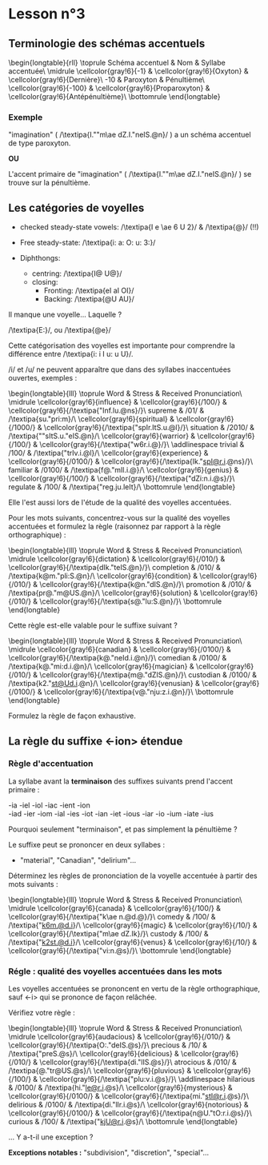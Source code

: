 # Lesson n°3



## Terminologie des schémas accentuels


\begin{longtable}{rll}
\toprule
Schéma accentuel & Nom & Syllabe accentuée\\
\midrule
\cellcolor{gray!6}{-1} & \cellcolor{gray!6}{Oxyton} & \cellcolor{gray!6}{Dernière}\\
-10 & Paroxyton & Pénultième\\
\cellcolor{gray!6}{-100} & \cellcolor{gray!6}{Proparoxyton} & \cellcolor{gray!6}{Antépénultième}\\
\bottomrule
\end{longtable}



### Exemple

"imagination" ( /\textipa{I.""m\ae dZ.I."neIS.@n}/ ) a un schéma accentuel de type paroxyton.

**OU**

L'accent primaire de "imagination" ( /\textipa{I.""m\ae dZ.I."neIS.@n}/ ) se trouve sur la pénultième.



## Les catégories de voyelles

* checked steady-state vowels: /\textipa{I e \ae  6 U 2}/ & /\textipa{@}/ (!!)

* Free steady-state: /\textipa{i: a: O: u: 3:}/

* Diphthongs:
  - centring: /\textipa{I@ U@}/
  - closing:
    - Fronting: /\textipa{eI aI OI}/
    - Backing: /\textipa{@U AU}/

Il manque une voyelle... Laquelle ?



 /\textipa{E:}/, ou /\textipa{@e}/



Cette catégorisation des voyelles est importante pour comprendre la différence entre /\textipa{i: i I u: u U}/.

/i/ et /u/ ne peuvent apparaître que dans des syllabes inaccentuées ouvertes, exemples :


\begin{longtable}{lll}
\toprule
Word & Stress & Received Pronunciation\\
\midrule
\cellcolor{gray!6}{influence} & \cellcolor{gray!6}{/100/} & \cellcolor{gray!6}{/\textipa{"Inf.lu.@ns}/}\\
supreme & /01/ & /\textipa{su."pri:m}/\\
\cellcolor{gray!6}{spiritual} & \cellcolor{gray!6}{/1000/} & \cellcolor{gray!6}{/\textipa{"spIr.ItS.u.@l}/}\\
situation & /2010/ & /\textipa{""sItS.u."eIS.@n}/\\
\cellcolor{gray!6}{warrior} & \cellcolor{gray!6}{/100/} & \cellcolor{gray!6}{/\textipa{"w6r.i.@}/}\\
\addlinespace
trivial & /100/ & /\textipa{"trIv.i.@l}/\\
\cellcolor{gray!6}{experience} & \cellcolor{gray!6}{/0100/} & \cellcolor{gray!6}{/\textipa{Ik."spI@r.i.@ns}/}\\
familiar & /0100/ & /\textipa{f@."mIl.i.@}/\\
\cellcolor{gray!6}{genius} & \cellcolor{gray!6}{/100/} & \cellcolor{gray!6}{/\textipa{"dZi:n.i.@s}/}\\
regulate & /100/ & /\textipa{"reg.ju.leIt}/\\
\bottomrule
\end{longtable}



Elle l'est aussi lors de l'étude de la qualité des voyelles accentuées.



Pour les mots suivants, concentrez-vous sur la qualité des voyelles accentuées et formulez la règle (raisonnez par rapport à la règle orthographique) :
 

\begin{longtable}{lll}
\toprule
Word & Stress & Received Pronunciation\\
\midrule
\cellcolor{gray!6}{dictation} & \cellcolor{gray!6}{/010/} & \cellcolor{gray!6}{/\textipa{dIk."teIS.@n}/}\\
completion & /010/ & /\textipa{k@m."pli:S.@n}/\\
\cellcolor{gray!6}{condition} & \cellcolor{gray!6}{/010/} & \cellcolor{gray!6}{/\textipa{k@n."dIS.@n}/}\\
promotion & /010/ & /\textipa{pr@."m@US.@n}/\\
\cellcolor{gray!6}{solution} & \cellcolor{gray!6}{/010/} & \cellcolor{gray!6}{/\textipa{s@."lu:S.@n}/}\\
\bottomrule
\end{longtable}

Cette règle est-elle valable pour le suffixe suivant ?


\begin{longtable}{lll}
\toprule
Word & Stress & Received Pronunciation\\
\midrule
\cellcolor{gray!6}{canadian} & \cellcolor{gray!6}{/0100/} & \cellcolor{gray!6}{/\textipa{k@."neId.i.@n}/}\\
comedian & /0100/ & /\textipa{k@."mi:d.i.@n}/\\
\cellcolor{gray!6}{magician} & \cellcolor{gray!6}{/010/} & \cellcolor{gray!6}{/\textipa{m@."dZIS.@n}/}\\
custodian & /0100/ & /\textipa{k2."st@Ud.i.@n}/\\
\cellcolor{gray!6}{venusian} & \cellcolor{gray!6}{/0100/} & \cellcolor{gray!6}{/\textipa{v@."nju:z.i.@n}/}\\
\bottomrule
\end{longtable}

Formulez la règle de façon exhaustive.



## La règle du suffixe <-ion> étendue

### Règle d'accentuation 

La syllabe avant la **terminaison** des suffixes suivants prend l'accent primaire :

-ia 	-iel 	-iol
-iac 	-ient   -ion	
-iad 	-ier 	-iom
-ial 	-ies 	-iot
-ian 	-iet 	-ious
-iar 	-io 	-ium
-iate           -ius
 




Pourquoi seulement "terminaison", et pas simplement la pénultième ?



Le suffixe peut se prononcer en deux syllabes :

* "material", "Canadian", "delirium"...



Déterminez les règles de prononciation de la voyelle accentuée à partir des mots suivants : 


\begin{longtable}{lll}
\toprule
Word & Stress & Received Pronunciation\\
\midrule
\cellcolor{gray!6}{canada} & \cellcolor{gray!6}{/100/} & \cellcolor{gray!6}{/\textipa{"k\ae n.@d.@}/}\\
comedy & /100/ & /\textipa{"k6m.@d.i}/\\
\cellcolor{gray!6}{magic} & \cellcolor{gray!6}{/10/} & \cellcolor{gray!6}{/\textipa{"m\ae dZ.Ik}/}\\
custody & /100/ & /\textipa{"k2st.@d.i}/\\
\cellcolor{gray!6}{venus} & \cellcolor{gray!6}{/10/} & \cellcolor{gray!6}{/\textipa{"vi:n.@s}/}\\
\bottomrule
\end{longtable}

### Régle : qualité des voyelles accentuées dans les mots 

Les voyelles accentuées se prononcent en vertu de la règle orthographique, sauf <-i> qui se prononce de façon relâchée.


 
Vérifiez votre règle :


\begin{longtable}{lll}
\toprule
Word & Stress & Received Pronunciation\\
\midrule
\cellcolor{gray!6}{audacious} & \cellcolor{gray!6}{/010/} & \cellcolor{gray!6}{/\textipa{O:."deIS.@s}/}\\
precious & /10/ & /\textipa{"preS.@s}/\\
\cellcolor{gray!6}{delicious} & \cellcolor{gray!6}{/010/} & \cellcolor{gray!6}{/\textipa{di."lIS.@s}/}\\
atrocious & /010/ & /\textipa{@."tr@US.@s}/\\
\cellcolor{gray!6}{pluvious} & \cellcolor{gray!6}{/100/} & \cellcolor{gray!6}{/\textipa{"plu:v.i.@s}/}\\
\addlinespace
hilarious & /0100/ & /\textipa{hi."le@r.i.@s}/\\
\cellcolor{gray!6}{mysterious} & \cellcolor{gray!6}{/0100/} & \cellcolor{gray!6}{/\textipa{mi."stI@r.i.@s}/}\\
delirious & /0100/ & /\textipa{di."lIr.i.@s}/\\
\cellcolor{gray!6}{notorious} & \cellcolor{gray!6}{/0100/} & \cellcolor{gray!6}{/\textipa{n@U."tO:r.i.@s}/}\\
curious & /100/ & /\textipa{"kjU@r.i.@s}/\\
\bottomrule
\end{longtable}



... Y a-t-il une exception ?



**Exceptions notables :** "subdivision", "discretion", "special"...


